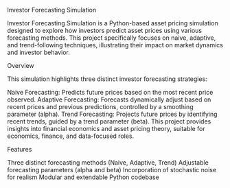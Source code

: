 Investor Forecasting Simulation 

Investor Forecasting Simulation is a Python-based asset pricing simulation designed to explore how investors predict asset prices using various forecasting methods. This project specifically focuses on naive, adaptive, and trend-following techniques, illustrating their impact on market dynamics and investor behavior.

Overview

This simulation highlights three distinct investor forecasting strategies:

Naive Forecasting: Predicts future prices based on the most recent price observed.
Adaptive Forecasting: Forecasts dynamically adjust based on recent prices and previous predictions, controlled by a smoothing parameter (alpha).
Trend Forecasting: Projects future prices by identifying recent trends, guided by a trend parameter (beta).
This project provides insights into financial economics and asset pricing theory, suitable for economics, finance, and data-focused roles.

Features

Three distinct forecasting methods (Naive, Adaptive, Trend)
Adjustable forecasting parameters (alpha and beta)
Incorporation of stochastic noise for realism
Modular and extendable Python codebase
